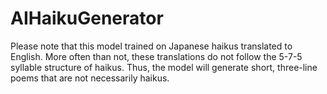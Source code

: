 # AIHaikuGenerator  
Please note that this model trained on Japanese haikus translated to English. More often than not, these translations do not follow the 5-7-5 syllable structure of haikus. Thus, the model will generate short, three-line poems that are not necessarily haikus.
